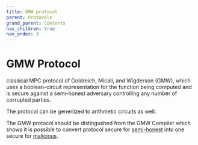 ```yaml
---
title: GMW protocol
parent: Protocols
grand_parent: Contents
has_children: true
nav_order: 3
---
```


# GMW Protocol



classical MPC protocol of Goldreich, Micali, and Wigderson (GMW), which uses a boolean-circuit representation for the function being computed and is secure against a semi-honest adversary controlling any number of corrupted parties.

The protocol can be generlized to arithmetic circuits as well.

The GMW protocol should be distingushed from the GMW Compiler which shows it is possible to convert protocol secure for [semi-honest](semi_honest_adversary.md) into one secure for [malicious](malicious_adversary.md).